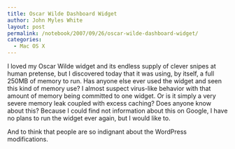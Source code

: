 ```yaml
---
title: Oscar Wilde Dashboard Widget
author: John Myles White
layout: post
permalink: /notebook/2007/09/26/oscar-wilde-dashboard-widget/
categories:
  - Mac OS X
---
```


I loved my Oscar Wilde widget and its endless supply of clever snipes at human pretense, but I discovered today that it was using, by itself, a full 250MB of memory to run. Has anyone else ever used the widget and seen this kind of memory use? I almost suspect virus-like behavior with that amount of memory being committed to one widget. Or is it simply a very severe memory leak coupled with excess caching? Does anyone know about this? Because I could find not information about this on Google, I have no plans to run the widget ever again, but I would like to.

And to think that people are so indignant about the WordPress modifications.
